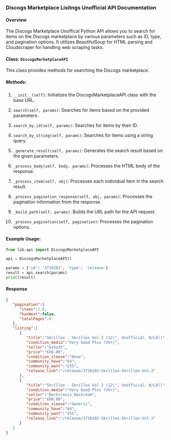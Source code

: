 ### Discogs Marketplace Lisitngs Unofficial API Documentation

#### Overview
The Discogs Marketplace Unoffical Python API allows you to search for items on the Discogs marketplace by various parameters such as ID, type, and pagination options. It utilizes BeautifulSoup for HTML parsing and Cloudscraper for handling web scraping tasks.

#### Class: `DiscogsMarketplaceAPI`
This class provides methods for searching the Discogs marketplace.

##### Methods:

1. `__init__(self)`: Initializes the DiscogsMarketplaceAPI class with the base URL.

2. `search(self, params)`: Searches for items based on the provided parameters.

3. `search_by_id(self, params)`: Searches for items by their ID.

4. `search_by_string(self, params)`: Searches for items using a string query.

5. `_generate_result(self, params)`: Generates the search result based on the given parameters.

6. `_process_body(self, body, params)`: Processes the HTML body of the response.

7. `_process_item(self, obj)`: Processes each individual item in the search result.

8. `_process_pagination_response(self, obj, params)`: Processes the pagination information from the response.

9. `_build_path(self, params)`: Builds the URL path for the API request.

10. `_process_pagination(self, pagination)`: Processes the pagination options.

#### Example Usage:

```python
from lib.api import DiscogsMarketplaceAPI

api = DiscogsMarketplaceAPI()

params = {'id': '3716102', 'type': 'release'}
result = api.search(params)
print(result)
```

#### Response

```json
{
   "pagination":{
      "items":2.0,
      "hasNext":false,
      "totalPages":0
   },
   "listing":[
      {
         "title":"Skrillex - Skrillex Vol 2 (12\", Unofficial, W/Lbl)",
         "condition_media":"Very Good Plus (VG+)",
         "seller":"mika35",
         "price":"€60.00",
         "condition_sleeve":"None",
         "community_have":"64",
         "community_want":"255",
         "release_link":"/release/3716102-Skrillex-Skrillex-Vol-2"
      },
      {
         "title":"Skrillex - Skrillex Vol 2 (12\", Unofficial, W/Lbl)",
         "condition_media":"Very Good Plus (VG+)",
         "seller":"Decktronix_Backroom",
         "price":"£60.00",
         "condition_sleeve":"Generic",
         "community_have":"64",
         "community_want":"255",
         "release_link":"/release/3716102-Skrillex-Skrillex-Vol-2"
      }
   ]
}
